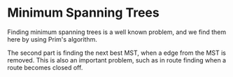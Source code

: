 Minimum Spanning Trees
=====================

Finding minimum spanning trees is a well known problem,
and we find them here by using Prim's algorithm.

The second part is finding the next best MST, when a
edge from the MST is removed. This is also an important
problem, such as in route finding when a route becomes
closed off.

